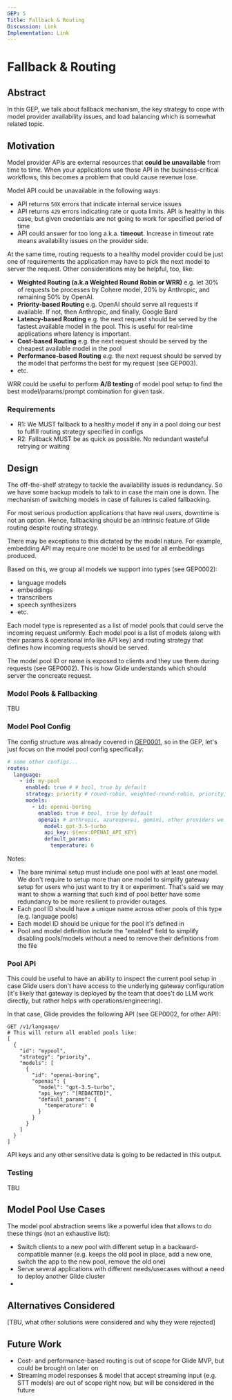 ```yaml
---
GEP: 5
Title: Fallback & Routing
Discussion: Link
Implementation: Link
---
```


# Fallback & Routing

## Abstract

In this GEP, we talk about fallback mechanism, the key strategy to cope with model provider availability issues, 
and load balancing which is somewhat related topic.

## Motivation

Model provider APIs are external resources that **could be unavailable** from time to time. 
When your applications use those API in the business-critical workflows, this becomes a problem that could cause revenue lose.

Model API could be unavailable in the following ways:
- API returns `50X` errors that indicate internal service issues
- API returns `429` errors indicating rate or quota limits. API is healthy in this case, but given credentials are not going to work for specified period of time
- API could answer for too long a.k.a. **timeout**. Increase in timeout rate means availability issues on the provider side.

At the same time, routing requests to a healthy model provider could be just one of requirements 
the application may have to pick the next model to server the request. Other considerations may be helpful, too, like:
- **Weighted Routing (a.k.a Weighted Round Robin or WRR)** e.g. let 30% of requests be processes by Cohere model, 20% by Anthropic, and remaining 50% by OpenAI.
- **Priority-based Routing** e.g. OpenAI should serve all requests if available. If not, then Anthropic, and finally, Google Bard
- **Latency-based Routing** e.g. the next request should be served by the fastest available model in the pool. This is useful for real-time applications where latency is important.
- **Cost-based Routing** e.g. the next request should be served by the cheapest available model in the pool
- **Performance-based Routing** e.g. the next request should be served by the model that performs the best for my request (see GEP003).
- etc.

WRR could be useful to perform **A/B testing** of model pool setup to find the best model/params/prompt combination for given task.

### Requirements

- R1: We MUST fallback to a healthy model if any in a pool doing our best to fulfill routing strategy specified in configs
- R2: Fallback MUST be as quick as possible. No redundant wasteful retrying or waiting

## Design

The off-the-shelf strategy to tackle the availability issues is redundancy. 
So we have some backup models to talk to in case the main one is down.
The mechanism of switching models in case of failures is called fallbacking.

For most serious production applications that have real users, downtime is not an option. Hence, fallbacking should be
an intrinsic feature of Glide routing despite routing strategy.

There may be exceptions to this dictated by the model nature. 
For example, embedding API may require one model to be used for all embeddings produced.

Based on this, we group all models we support into types (see GEP0002):

- language models
- embeddings
- transcribers
- speech synthesizers
- etc.

Each model type is represented as a list of model pools that could serve the incoming request uniformly.
Each model pool is a list of models (along with their params & operational info like API key) and routing strategy that defines
how incoming requests should be served.

The model pool ID or name is exposed to clients and they use them during requests (see GEP0002). 
This is how Glide understands which should server the concreate request.

### Model Pools & Fallbacking

TBU

### Model Pool Config

The config structure was already covered in [GEP0001](0001-gep.md), so in the GEP, let's just focus on the
model pool config specifically:

```YAML
# some other configs...
routes:
  language:
    - id: my-pool
      enabled: true # # bool, true by default
      strategy: priority # round-robin, weighted-round-robin, priority, least-latency, priority, etc.
      models:
        - id: openai-boring
          enabled: true # bool, true by default
          openai: # anthropic, azureopenai, gemini, other providers we support
            model: gpt-3.5-turbo
            api_key: ${env:OPENAI_API_KEY}
            default_params:
              temperature: 0
```

Notes:
- The bare minimal setup must include one pool with at least one model. 
  We don't require to setup more than one model to simplify gateway setup for users who just want to try it or experiment.
  That's said we may want to show a warning that such kind of pool better have some redundancy to be more resilient to provider outages.
- Each pool ID should have a unique name across other pools of this type (e.g. language pools)
- Each model ID should be unique for the pool it's defined in
- Pool and model definition include the "enabled" field to simplify disabling pools/models without a need to remove their definitions from the file

### Pool API

This could be useful to have an ability to inspect the current pool setup in case Glide users don't have access to the underlying gateway configuration (it's likely that gateway is deployed by the team that does't do LLM work directly, but rather helps with operations/engineering).

In that case, Glide provides the following API (see GEP0002, for other API):

```
GET /v1/language/
# This will return all enabled pools like:
[
  {
    "id": "mypool",
    "strategy": "priority",
    "models": [
      {
        "id": "openai-boring",
        "openai": {
          "model": "gpt-3.5-turbo",
          "api_key": "[REDACTED]",
          "default_params": {
            "temperature": 0
          }
        }
      }
    ]
  }
]
```

API keys and any other sensitive data is going to be redacted in this output.

### Testing

TBU

## Model Pool Use Cases

The model pool abstraction seems like a powerful idea that allows to do these things (not an exhaustive list):

- Switch clients to a new pool with different setup in a backward-compatible manner (e.g. keeps the old pool in place, add a new one, switch the app to the new pool, remove the old one)
- Serve several applications with different needs/usecases without a need to deploy another Glide cluster
- 

## Alternatives Considered

[TBU, what other solutions were considered and why they were rejected]

## Future Work

- Cost- and performance-based routing is out of scope for Glide MVP, but could be brought on later on
- Streaming model responses & model that accept streaming input (e.g. STT models) are out of scope right now, but will be considered in the future 
